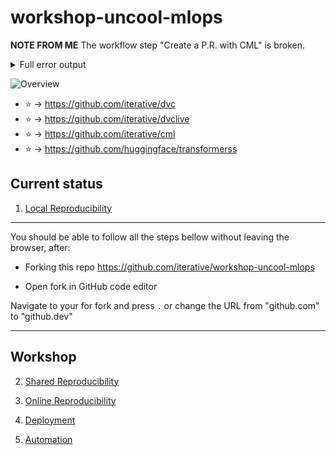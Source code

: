 # workshop-uncool-mlops

**NOTE FROM ME**
The workflow step "Create a P.R. with CML" is broken.
<details>
  <summary>Full error output</summary>
  ```
{"data":{"enablePullRequestAutoMerge":null},"errors":[{"locations":[{"column":13,"line":8}],"message":"[\"Pull request Pull request is in clean status\"]","path":["enablePullRequestAutoMerge"],"type":"UNPROCESSABLE"}],"headers":{"access-control-allow-origin":"*","access-control-expose-headers":"ETag, Link, Location, Retry-After, X-GitHub-OTP, X-RateLimit-Limit, X-RateLimit-Remaining, X-RateLimit-Used, X-RateLimit-Resource, X-RateLimit-Reset, X-OAuth-Scopes, X-Accepted-OAuth-Scopes, X-Poll-Interval, X-GitHub-Media-Type, X-GitHub-SSO, X-GitHub-Request-Id, Deprecation, Sunset","connection":"close","content-encoding":"gzip","content-security-policy":"default-src 'none'","content-type":"application/json; charset=utf-8","date":"Thu, 14 Apr 2022 09:58:38 GMT","referrer-policy":"origin-when-cross-origin, strict-origin-when-cross-origin","server":"GitHub.com","strict-transport-security":"max-age=31536000; includeSubdomains; preload","transfer-encoding":"chunked","vary":"Accept-Encoding, Accept, X-Requested-With","x-content-type-options":"nosniff","x-frame-options":"deny","x-github-media-type":"github.v3; format=json","x-github-request-id":"07C2:5CD5:11594E8:326474F:6257F04D","x-ratelimit-limit":"1000","x-ratelimit-remaining":"997","x-ratelimit-reset":"1649931312","x-ratelimit-resource":"graphql","x-ratelimit-used":"3","x-xss-protection":"0"},"level":"error","message":"Request failed due to following response errors:\n - [\"Pull request Pull request is in clean status\"]","name":"GraphqlResponseError","request":{"query":"\n          mutation autoMerge(\n            $pullRequestId: ID!\n            $mergeMethod: PullRequestMergeMethod\n            $commitHeadline: String\n            $commitBody: String\n          ) {\n            enablePullRequestAutoMerge(\n              input: {\n                pullRequestId: $pullRequestId\n                mergeMethod: $mergeMethod\n                commitHeadline: $commitHeadline\n                commitBody: $commitBody\n              }\n            ) {\n              clientMutationId\n            }\n          }\n        ","variables":{"mergeMethod":"MERGE","pullRequestId":"PR_kwDOHK6g1c42OkcI"}},"response":{"data":{"enablePullRequestAutoMerge":null},"errors":[{"locations":[{"column":13,"line":8}],"message":"[\"Pull request Pull request is in clean status\"]","path":["enablePullRequestAutoMerge"],"type":"UNPROCESSABLE"}]},"stack":"GraphqlResponseError: Request failed due to following response errors:\n - [\"Pull request Pull request is in clean status\"]\n    at /usr/lib/node_modules/@dvcorg/cml/node_modules/@octokit/graphql/dist-node/index.js:81:13\n    at async Github.prAutoMerge (/usr/lib/node_modules/@dvcorg/cml/src/drivers/github.js:412:7)\n    at async Github.prCreate (/usr/lib/node_modules/@dvcorg/cml/src/drivers/github.js:367:7)\n    at async CML.prCreate (/usr/lib/node_modules/@dvcorg/cml/src/cml.js:414:17)\n    at async Object.exports.handler (/usr/lib/node_modules/@dvcorg/cml/bin/cml/pr.js:11:16)"}
  ```
  </details>

![Overview](./docs/imgs/overview.png)

- :star: -> https://github.com/iterative/dvc
- :star: -> https://github.com/iterative/dvclive
- :star: -> https://github.com/iterative/cml
- :star: -> https://github.com/huggingface/transformerss

## Current status

1. [Local Reproducibility](./docs/1-local-reproducibility.md)

---

You should be able to follow all the steps bellow without leaving the browser, after:

- Forking this repo https://github.com/iterative/workshop-uncool-mlops

- Open fork in GitHub code editor

Navigate to your for fork and press `.` or change the URL from "github.com" to "github.dev"

---

## Workshop

2. [Shared Reproducibility](./docs/2-shared-reproducibility.md)

3. [Online Reproducibility](./docs/3-online-reproducibility.md)

4. [Deployment](./docs/4-deployment.md)

5. [Automation](./docs/5-automation.md)
